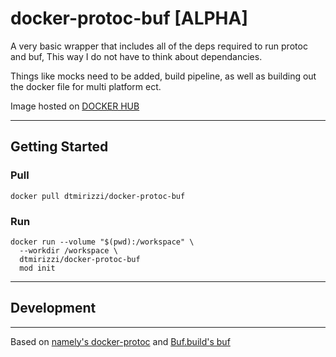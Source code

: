 # docker-protoc-buf [ALPHA]

A very basic wrapper that includes all of the deps required to run protoc and buf, This way I do not have to think about dependancies.

Things like mocks need to be added, build pipeline, as well as building out the docker file for multi platform ect.


Image hosted on [DOCKER HUB](https://hub.docker.com/r/dtmirizzi/docker-protoc-buf)

---
## Getting Started

### Pull
```
docker pull dtmirizzi/docker-protoc-buf
```

### Run
```
docker run --volume "$(pwd):/workspace" \
  --workdir /workspace \
  dtmirizzi/docker-protoc-buf
  mod init
```
---
## Development


---
Based on [namely's docker-protoc](https://github.com/namely/docker-protoc) and [Buf.build's buf](https://github.com/bufbuild/buf)

